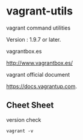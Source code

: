 # vagrant-utils
vagrant command utilities

Version : 1.9.7 or later.

vagrantbox.es

http://www.vagrantbox.es/

vagrant official document

https://docs.vagrantup.com.

## Cheet Sheet

version check
```
vagrant -v
```
